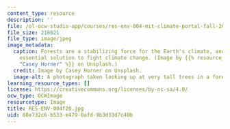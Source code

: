 ```yaml
---
content_type: resource
description: ''
file: /ol-ocw-studio-app/courses/res-env-004-mit-climate-portal-fall-2020/60e732c6b533e4790afd9b3d33d7c40b_RES-ENV-004f20.jpg
file_size: 218021
file_type: image/jpeg
image_metadata:
  caption: Forests are a stabilizing force for the Earth's climate, and remain an
    essential solution to fight climate change. (Image by {{% resource_link "2301905b-2217-46f4-9179-6522dd2b0c06"
    "Casey Horner" %}} on Unsplash.)
  credit: Image by Casey Horner on Unsplash.
  image-alt: A photograph taken looking up at very tall trees in a forest.
learning_resource_types: []
license: https://creativecommons.org/licenses/by-nc-sa/4.0/
ocw_type: OCWImage
resourcetype: Image
title: RES-ENV-004f20.jpg
uid: 60e732c6-b533-e479-0afd-9b3d33d7c40b
---
```

